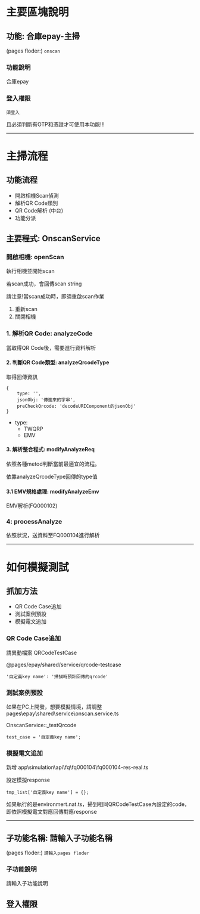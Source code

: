 # 主要區塊說明
## 功能: 合庫epay-主掃
(pages floder:) `
onscan
`

### 功能說明
合庫epay

### 登入權限
`須登入`

且必須判斷有OTP和憑證才可使用本功能!!!

---

# 主掃流程
## 功能流程
* 開啟相機Scan偵測
* 解析QR Code類別
* QR Code解析 (中台)
* 功能分派

## 主要程式: OnscanService
### 開啟相機: openScan
執行相機並開始scan

若scan成功，會回傳scan string

請注意!當scan成功時，即須重啟scan作業
1. 重新scan
2. 關閉相機

### 1. 解析QR Code: analyzeCode
當取得QR Code後，需要進行資料解析


#### 2. 判斷QR Code類型: analyzeQrcodeType
取得回傳資訊

    {
        type: '',
        jsonObj: '傳進來的字串',
        preCheckQrcode: 'decodeURIComponent的jsonObj'
    }

* type:
    * TWQRP
    * EMV

#### 3. 解析整合程式: modifyAnalyzeReq
依照各種metod判斷當前最適宜的流程。

依靠analyzeQrcodeType回傳的type值


#### 3.1 EMV規格處理: modifyAnalyzeEmv
EMV解析(FQ000102)

### 4: processAnalyze
依照狀況，送資料至FQ000104進行解析

---

# 如何模擬測試
## 抓加方法
* QR Code Case追加
* 測試案例預設
* 模擬電文追加

### QR Code Case追加
請異動檔案 QRCodeTestCase

@pages/epay/shared/service/qrcode-testcase

    '自定義key name': '掃描時預計回傳的qrcode'

### 測試案例預設
如果在PC上開發，想要模擬情境，請調整 pages\epay\shared\service\onscan.service.ts

OnscanService::_testQrcode

    test_case = '自定義key name';

### 模擬電文追加
新增 app\simulation\api\fq\fq000104\fq000104-res-real.ts

設定模擬response

    tmp_list['自定義key name'] = {}; 


如果執行的是environmert.nat.ts，掃到相同QRCodeTestCase內設定的code，即依照模擬電文對應回傳對應response



---
## 子功能名稱: 請輸入子功能名稱
(pages floder:) `
請輸入pages floder
`

### 子功能說明
請輸入子功能說明

## 登入權限
<!-- `免登入` -->
<!-- `須登入` -->


